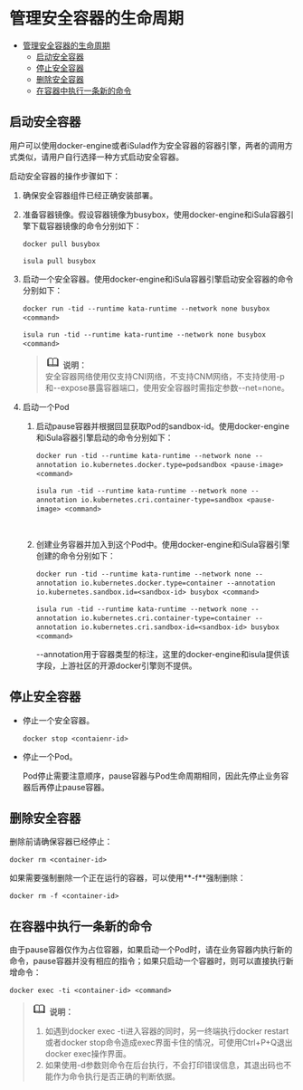 # 管理安全容器的生命周期

- [管理安全容器的生命周期](#管理安全容器的生命周期)
    - [启动安全容器](#启动安全容器)
    - [停止安全容器](#停止安全容器)
    - [删除安全容器](#删除安全容器)
    - [在容器中执行一条新的命令](#在容器中执行一条新的命令)


## 启动安全容器

用户可以使用docker-engine或者iSulad作为安全容器的容器引擎，两者的调用方式类似，请用户自行选择一种方式启动安全容器。

启动安全容器的操作步骤如下：

1.  确保安全容器组件已经正确安装部署。
2.  准备容器镜像。假设容器镜像为busybox，使用docker-engine和iSula容器引擎下载容器镜像的命令分别如下：

    ```
    docker pull busybox
    ```

    ```
    isula pull busybox
    ```

3.  启动一个安全容器。使用docker-engine和iSula容器引擎启动安全容器的命令分别如下：

    ```
    docker run -tid --runtime kata-runtime --network none busybox <command>
    ```

    ```
    isula run -tid --runtime kata-runtime --network none busybox <command>
    ```

    >![](./public_sys-resources/icon-note.gif) **说明：**   
    >安全容器网络使用仅支持CNI网络，不支持CNM网络，不支持使用-p和--expose暴露容器端口，使用安全容器时需指定参数--net=none。  

4.  启动一个Pod
    1.  启动pause容器并根据回显获取Pod的sandbox-id。使用docker-engine和iSula容器引擎启动的命令分别如下：

        ```
        docker run -tid --runtime kata-runtime --network none --annotation io.kubernetes.docker.type=podsandbox <pause-image> <command>
        ```

        ```
        isula run -tid --runtime kata-runtime --network none --annotation io.kubernetes.cri.container-type=sandbox <pause-image> <command>
        ```

          

    1.  创建业务容器并加入到这个Pod中。使用docker-engine和iSula容器引擎创建的命令分别如下：

        ```
        docker run -tid --runtime kata-runtime --network none --annotation io.kubernetes.docker.type=container --annotation io.kubernetes.sandbox.id=<sandbox-id> busybox <command>
        ```

        ```
        isula run -tid --runtime kata-runtime --network none --annotation io.kubernetes.cri.container-type=container --annotation io.kubernetes.cri.sandbox-id=<sandbox-id> busybox <command>
        ```

        --annotation用于容器类型的标注，这里的docker-engine和isula提供该字段，上游社区的开源docker引擎则不提供。



## 停止安全容器

-   停止一个安全容器。

    ```
    docker stop <contaienr-id>
    ```

-   停止一个Pod。

    Pod停止需要注意顺序，pause容器与Pod生命周期相同，因此先停止业务容器后再停止pause容器。


## 删除安全容器

删除前请确保容器已经停止：

```
docker rm <container-id>
```

如果需要强制删除一个正在运行的容器，可以使用**-f**强制删除：

```
docker rm -f <container-id>
```

## 在容器中执行一条新的命令

由于pause容器仅作为占位容器，如果启动一个Pod时，请在业务容器内执行新的命令，pause容器并没有相应的指令；如果只启动一个容器时，则可以直接执行新增命令：

```
docker exec -ti <container-id> <command>
```

>![](./public_sys-resources/icon-note.gif) **说明：**   
>1.  如遇到docker exec -ti进入容器的同时，另一终端执行docker restart或者docker stop命令造成exec界面卡住的情况，可使用Ctrl+P+Q退出docker exec操作界面。  
>2.  如果使用-d参数则命令在后台执行，不会打印错误信息，其退出码也不能作为命令执行是否正确的判断依据。  


